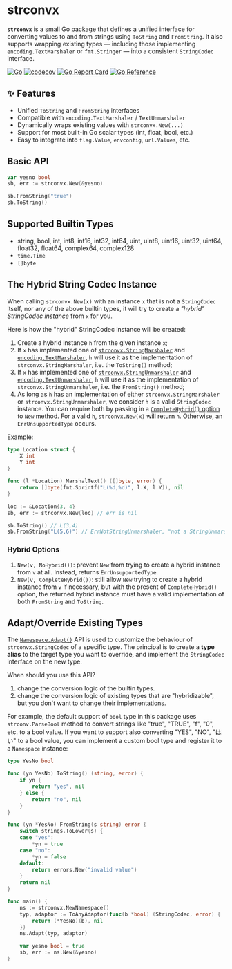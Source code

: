 # strconvx

**`strconvx`** is a small Go package that defines a unified interface for converting values to and from strings using `ToString` and `FromString`. It also supports wrapping existing types — including those implementing `encoding.TextMarshaler` or `fmt.Stringer` — into a consistent `StringCodec` interface.

[![Go](https://github.com/ggicci/strconvx/actions/workflows/go.yaml/badge.svg)](https://github.com/ggicci/strconvx/actions/workflows/go.yaml)
[![codecov](https://codecov.io/gh/ggicci/strconvx/graph/badge.svg?token=YU7FGGOY60)](https://codecov.io/gh/ggicci/strconvx)
[![Go Report Card](https://goreportcard.com/badge/github.com/ggicci/strconvx)](https://goreportcard.com/report/github.com/ggicci/strconvx)
[![Go Reference](https://pkg.go.dev/badge/github.com/ggicci/strconvx.svg)](https://pkg.go.dev/github.com/ggicci/strconvx)

## ✨ Features

- Unified `ToString` and `FromString` interfaces
- Compatible with `encoding.TextMarshaler` / `TextUnmarshaler`
- Dynamically wraps existing values with `strconvx.New(...)`
- Support for most built-in Go scalar types (int, float, bool, etc.)
- Easy to integrate into `flag.Value`, `envconfig`, `url.Values`, etc.

## Basic API

```go
var yesno bool
sb, err := strconvx.New(&yesno)

sb.FromString("true")
sb.ToString()
```

## Supported Builtin Types

- string, bool, int, int8, int16, int32, int64, uint, uint8, uint16, uint32, uint64, float32, float64, complex64, complex128
- `time.Time`
- `[]byte`

## The Hybrid String Codec Instance

When calling `strconvx.New(x)` with an instance `x` that is not a `StringCodec` itself, nor any of the above builtin types, it will try to create a _"hybrid" StringCodec instance_ from `x` for you.

Here is how the "hybrid" StringCodec instance will be created:

1. Create a hybrid instance `h` from the given instance `x`;
2. If `x` has implemented one of [`strconvx.StringMarshaler`](https://pkg.go.dev/github.com/ggicci/strconvx#StringMarshaler) and [`encoding.TextMarshaler`](https://pkg.go.dev/encoding#TextMarshaler), `h` will use it as the implementation of `strconvx.StringMarshaler`, i.e. the `ToString()` method;
3. If `x` has implemented one of [`strconvx.StringUnmarshaler`](https://pkg.go.dev/github.com/ggicci/strconvx#StringUnmarshaler) and [`encoding.TextUnmarshaler`](https://pkg.go.dev/encoding#TextUnmarshaler), `h` will use it as the implementation of `strconvx.StringUnmarshaler`, i.e. the `FromString()` method;
4. As long as `h` has an implementation of either `strconvx.StringMarshaler` or `strconvx.StringUnmarshaler`, we consider `h` is a valid `StringCodec` instance. You can require both by passing in a [`CompleteHybrid()` option](#hybrid-options) to `New` method. For a valid `h`, `strconvx.New(x)` will return `h`. Otherwise, an `ErrUnsupportedType` occurs.

Example:

```go
type Location struct {
	X int
	Y int
}

func (l *Location) MarshalText() ([]byte, error) {
	return []byte(fmt.Sprintf("L(%d,%d)", l.X, l.Y)), nil
}

loc := &Location{3, 4}
sb, err := strconvx.New(loc) // err is nil

sb.ToString() // L(3,4)
sb.FromString("L(5,6)") // ErrNotStringUnmarshaler, "not a StringUnmarshaler"
```

### Hybrid Options

1. `New(v, NoHybrid())`: prevent `New` from trying to create a hybrid instance from `v` at all. Instead, returns `ErrUnsupportedType`.
2. `New(v, CompleteHybrid())`: still allow `New` trying to create a hybrid instance from `v` if necessary, but with the present of `CompleteHybrid()` option, the returned hybrid instance must have a valid implementation of both `FromString` and `ToString`.

## Adapt/Override Existing Types

The [`Namespace.Adapt()`](https://pkg.go.dev/github.com/ggicci/strconvx#Namespace.Adapt) API is used to customize the behaviour of `strconvx.StringCodec` of a specific type. The principal is to create a **type alias** to the target type you want to override, and implement the `StringCodec` interface on the new type.

When should you use this API?

1. change the conversion logic of the builtin types.
2. change the conversion logic of existing types that are "hybridizable", but you don't want to change their implementations.

For example, the default support of `bool` type in this package uses `strconv.ParseBool` method to convert strings like "true", "TRUE", "f", "0", etc. to a bool value. If you want to support also converting "YES", "NO", "はい" to a bool value, you can implement a custom bool type and register it to a `Namespace` instance:

```go
type YesNo bool

func (yn YesNo) ToString() (string, error) {
	if yn {
		return "yes", nil
	} else {
		return "no", nil
	}
}

func (yn *YesNo) FromString(s string) error {
	switch strings.ToLower(s) {
	case "yes":
		*yn = true
	case "no":
		*yn = false
	default:
		return errors.New("invalid value")
	}
	return nil
}

func main() {
	ns := strconvx.NewNamespace()
	typ, adaptor := ToAnyAdaptor(func(b *bool) (StringCodec, error) {
		return (*YesNo)(b), nil
	})
	ns.Adapt(typ, adaptor)

	var yesno bool = true
	sb, err := ns.New(&yesno)
}
```
